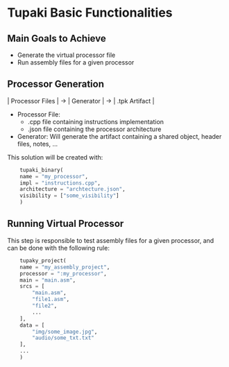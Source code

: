 # Tupaki Basic Functionalities

## Main Goals to Achieve

 * Generate the virtual processor file
 * Run assembly files for a given processor

## Processor Generation

 | Processor Files | -> | Generator | -> | .tpk Artifact |

 * Processor File:
 	- .cpp file containing instructions implementation
	- .json file containing the processor architecture
 * Generator: Will generate the artifact containing a shared
 object, header files, notes, ...

 This solution will be created with:
```python
    tupaki_binary(
	name = "my_processor",
	impl = "instructions.cpp",
	architecture = "archtecture.json",
	visibility = ["some_visibility"]
    )	
```

## Running Virtual Processor
 This step is responsible to test assembly files for a given
 processor, and can be done with the following rule:

```python
    tupaky_project(
	name = "my_assembly_project",
	processor = ":my_processor",
	main = "main.asm",
	srcs = [
	    "main.asm",
	    "file1.asm",
	    "file2",
	    ...
	],
	data = [
	    "img/some_image.jpg",
	    "audio/some_txt.txt"
	],
	...
    )
```

